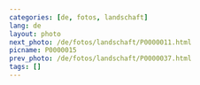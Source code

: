 ```yaml
---
categories: [de, fotos, landschaft]
lang: de
layout: photo
next_photo: /de/fotos/landschaft/P0000011.html
picname: P0000015
prev_photo: /de/fotos/landschaft/P0000037.html
tags: []
---
```

